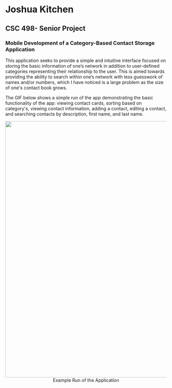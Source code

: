 # Joshua Kitchen
## CSC 498- Senior Project
### Mobile Development of a Category-Based Contact Storage Application

This application seeks to provide a simple and intuitive interface focused on storing the basic information of one’s network in addition to user-defined categories representing their relationship to the user. This is aimed towards providing the ability to search within one’s network with less guesswork of names and/or numbers, which I have noticed is a large problem as the size of one's contact book grows.

The GIF below shows a simple run of the app demonstrating the basic functionality of the app: viewing contact cards, sorting based on category's, viewing contact information, adding a contact, editing a contact, and searching contacts by description, first name, and last name.

<p align="center">
  <img src="exampleRunEdited.gif" width="800">
      <br>
      Example Run of the Application
</p>
